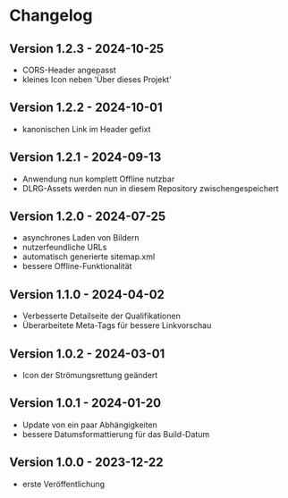 # Changelog

## Version 1.2.3 - 2024-10-25

- CORS-Header angepasst
- kleines Icon neben 'Über dieses Projekt'

## Version 1.2.2 - 2024-10-01

- kanonischen Link im Header gefixt

## Version 1.2.1 - 2024-09-13

- Anwendung nun komplett Offline nutzbar
- DLRG-Assets werden nun in diesem Repository zwischengespeichert

## Version 1.2.0 - 2024-07-25

- asynchrones Laden von Bildern
- nutzerfeundliche URLs
- automatisch generierte sitemap.xml
- bessere Offline-Funktionalität

## Version 1.1.0 - 2024-04-02

- Verbesserte Detailseite der Qualifikationen
- Überarbeitete Meta-Tags für bessere Linkvorschau

## Version 1.0.2 - 2024-03-01

- Icon der Strömungsrettung geändert


## Version 1.0.1 - 2024-01-20

- Update von ein paar Abhängigkeiten
- bessere Datumsformattierung für das Build-Datum


## Version 1.0.0 - 2023-12-22

- erste Veröffentlichung
